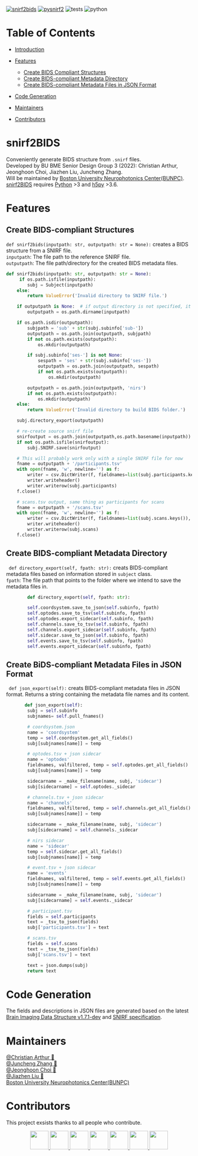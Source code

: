 [![snirf2bids](https://img.shields.io/pypi/v/snirf2bids?color=blue&label=snirf2bids&style=flat-square)](https://pypi.org/project/snirf2bids/0.1.7/)
[![pysnirf2](https://img.shields.io/pypi/v/pysnirf2?color=blue&label=pysnirf2&style=flat-square)](https://pypi.org/project/pysnirf2/)
![tests](https://img.shields.io/badge/tests-passing-green?style=flat-square&logo=github)
![python](https://img.shields.io/pypi/pyversions/snirf2bids?color=green&style=flat-square)
# Table of Contents
- [Introduction](#snirf2bids)
- [Features](#features)
  - [Create BIDS Compliant Structures](#create-bids-compliant-structures)
  - [Create BIDS-compliant Metadata Directory](#create-bids-compliant-metadata-directory)
  - [Create BIDS-compliant Metadata Files in JSON Format](#create-bids-compliant-metadata-files-in-json-format)

- [Code Generation](#code-generation)
- [Maintainers](#maintainers)
- [Contributors](#contributors)

 

# snirf2BIDS
Conveniently generate BIDS structure from `.snirf` files.  
Developed by BU BME Senior Design Group 3 (2022): Christian Arthur, Jeonghoon Choi, Jiazhen Liu, Juncheng Zhang.   
Will be maintained by [Boston University Neurophotonics Center(BUNPC)](https://github.com/BUNPC).  
[snirf2BIDS](https://pypi.org/project/snirf2bids/) requires [Python](https://www.python.org/downloads/) >3 and [h5py](https://www.h5py.org/) >3.6.

# Features

## Create BIDS-compliant Structures
`def snirf2bids(inputpath: str, outputpath: str = None):` creates a BIDS structure from a SNIRF file.   
`inputpath`: The file path to the reference SNIRF file.   
`outputpath`: The file path/directory for the created BIDS metadata files.   
   
```python
def snirf2bids(inputpath: str, outputpath: str = None):
     if os.path.isfile(inputpath):
        subj = Subject(inputpath)
    else:
        return ValueError('Invalid directory to SNIRF file.')

    if outputpath is None:  # if output directory is not specified, it will be same as input
        outputpath = os.path.dirname(inputpath)

    if os.path.isdir(outputpath):
        subjpath = 'sub' + str(subj.subinfo['sub-'])
        outputpath = os.path.join(outputpath, subjpath)
        if not os.path.exists(outputpath):
            os.mkdir(outputpath)

        if subj.subinfo['ses-'] is not None:
            sespath = 'ses' + str(subj.subinfo['ses-'])
            outputpath = os.path.join(outputpath, sespath)
            if not os.path.exists(outputpath):
                os.mkdir(outputpath)

        outputpath = os.path.join(outputpath, 'nirs')
        if not os.path.exists(outputpath):
            os.mkdir(outputpath)
    else:
        return ValueError('Invalid directory to build BIDS folder.')

    subj.directory_export(outputpath)

    # re-create source snirf file
    snirfoutput = os.path.join(outputpath,os.path.basename(inputpath))
    if not os.path.isfile(snirfoutput):
        subj.SNIRF.save(snirfoutput)

    # This will probably work only with a single SNIRF file for now
    fname = outputpath + '/participants.tsv'
    with open(fname, 'w', newline='') as f:
        writer = csv.DictWriter(f, fieldnames=list(subj.participants.keys()), delimiter="\t", quotechar='"')
        writer.writeheader()
        writer.writerow(subj.participants)
    f.close()

    # scans.tsv output, same thing as participants for scans
    fname = outputpath + '/scans.tsv'
    with open(fname, 'w', newline='') as f:
        writer = csv.DictWriter(f, fieldnames=list(subj.scans.keys()), delimiter="\t", quotechar='"')
        writer.writeheader()
        writer.writerow(subj.scans)
    f.close()
 ```
 ## Create BIDS-compliant Metadata Directory
 ` def directory_export(self, fpath: str):` creats BIDS-compliant metadata files based on information stored in `subject` class.  
 `fpath`: The file path that points to the folder where we intend to save the metadata files in.

```python
        def directory_export(self, fpath: str):

        self.coordsystem.save_to_json(self.subinfo, fpath)
        self.optodes.save_to_tsv(self.subinfo, fpath)
        self.optodes.export_sidecar(self.subinfo, fpath)
        self.channels.save_to_tsv(self.subinfo, fpath)
        self.channels.export_sidecar(self.subinfo, fpath)
        self.sidecar.save_to_json(self.subinfo, fpath)
        self.events.save_to_tsv(self.subinfo, fpath)
        self.events.export_sidecar(self.subinfo, fpath)

``` 
## Create BiDS-compliant Metadata Files in JSON Format
` def json_export(self):` creats BIDS-compliant metadata files in JSON format. Returns a string containing the metadata file names and its content.

```python
       def json_export(self):
        subj = self.subinfo
        subjnames= self.pull_fnames()

        # coordsystem.json
        name = 'coordsystem'
        temp = self.coordsystem.get_all_fields()
        subj[subjnames[name]] = temp

        # optodes.tsv + json sidecar
        name = 'optodes'
        fieldnames, valfiltered, temp = self.optodes.get_all_fields()
        subj[subjnames[name]] = temp

        sidecarname = _make_filename(name, subj, 'sidecar')
        subj[sidecarname] = self.optodes._sidecar

        # channels.tsv + json sidecar
        name = 'channels'
        fieldnames, valfiltered, temp = self.channels.get_all_fields()
        subj[subjnames[name]] = temp

        sidecarname = _make_filename(name, subj, 'sidecar')
        subj[sidecarname] = self.channels._sidecar

        # nirs sidecar
        name = 'sidecar'
        temp = self.sidecar.get_all_fields()
        subj[subjnames[name]] = temp

        # event.tsv + json sidecar
        name = 'events'
        fieldnames, valfiltered, temp = self.events.get_all_fields()
        subj[subjnames[name]] = temp

        sidecarname = _make_filename(name, subj, 'sidecar')
        subj[sidecarname] = self.events._sidecar

        # participant.tsv
        fields = self.participants
        text = _tsv_to_json(fields)
        subj['participants.tsv'] = text

        # scans.tsv
        fields = self.scans
        text = _tsv_to_json(fields)
        subj['scans.tsv'] = text

        text = json.dumps(subj)
        return text

``` 
# Code Generation

The fields and descriptions in JSON files are generated based on the latest [Brain Imaging Data Structure v1.7.1-dev](https://bids-specification--802.org.readthedocs.build/en/stable/04-modality-specific-files/11-functional-near-infrared-spectroscopy.html#channels-description-_channelstsv) 
and [SNIRF specification](https://github.com/fNIRS/snirf).

# Maintainers
[@Christian Arthur :melon:](https://github.com/chrsthur)<br>
[@Juncheng Zhang :tangerine:](https://github.com/andyzjc)<br>
[@Jeonghoon Choi :pineapple:](https://github.com/jeonghoonchoi)<br>
[@Jiazhen Liu :grapes:](https://github.com/ELISALJZ)<br>
[Boston University Neurophotonics Center(BUNPC)](https://github.com/BUNPC)<br>

# Contributors
This project exsists thanks to all people who contribute. <br>
<center class= "half">
<a href="https://github.com/sstucker">
<img src="https://github.com/sstucker.png" width="50" height="50">
</a>

<a href="https://github.com/rob-luke">
<img src="https://github.com/rob-luke.png" width="50" height="50">
</a>

<a href="https://github.com/chrsthur">
<img src="https://github.com/chrsthur.png" width="50" height="50">
</a>

<a href="https://github.com/andyzjc">
<img src="https://github.com/andyzjc.png" width="50" height="50">
</a>

<a href="https://github.com/jeonghoonchoi">
<img src="https://github.com/jeonghoonchoi.png" width="50" height="50">
</a>

<a href="https://github.com/ELISALJZ">
<img src="https://github.com/ELISALJZ.png" width="50" height="50">
</a>
  
<a href="https://github.com/dboas">
<img src="https://github.com/dboas.png" width="50" height="50">
</a>
                                                     </center>
